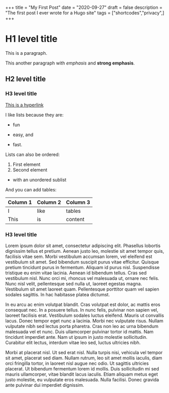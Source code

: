 +++
title = "My First Post"
date = "2020-09-27"
draft = false
description = "The first post I ever wrote for a Hugo site"
tags = ["shortcodes","privacy",]
+++

# H1 level title

This is a paragraph.

This another paragraph with *emphasis* and **strong emphasis**.

## H2 level title

### H3 level title

[This is a hyperlink](http://www.google.com/)

I like lists because they are:

- fun
+ easy, and
* fast.

Lists can also be ordered:

1. First element
2. Second element
  - with an unordered sublist

And you can add tables:

| Column 1 | Column 2 | Column 3 |
| -------- | -------- | -------- |
| I        | like     | tables   |
| This     | is       | content  |

### H3 level title

 Lorem ipsum dolor sit amet, consectetur adipiscing elit. Phasellus lobortis dignissim tellus et pretium. Aenean justo leo, molestie sit amet tempor quis, facilisis vitae sem. Morbi vestibulum accumsan lorem, vel eleifend est vestibulum sit amet. Sed bibendum suscipit purus vitae efficitur. Quisque pretium tincidunt purus in fermentum. Aliquam id purus nisl. Suspendisse tristique eu enim vitae lacinia. Aenean id bibendum tellus. Cras sed vestibulum nisl. Nunc orci mi, rhoncus vel malesuada ut, ornare nec felis. Nunc nisl velit, pellentesque sed nulla ut, laoreet egestas magna. Vestibulum sit amet laoreet quam. Pellentesque porttitor quam vel sapien sodales sagittis. In hac habitasse platea dictumst.

In eu arcu ac enim volutpat blandit. Cras volutpat est dolor, ac mattis eros consequat nec. In a posuere tellus. In nunc felis, pulvinar non sapien vel, laoreet facilisis erat. Vestibulum sodales luctus eleifend. Mauris ut convallis lacus. Donec tempor eget nunc a lacinia. Morbi nec vulputate risus. Nullam vulputate nibh sed lectus porta pharetra. Cras non leo ac urna bibendum malesuada vel et nunc. Duis ullamcorper pulvinar tortor id mattis. Nam tincidunt imperdiet ante. Nam ut ipsum in justo molestie sollicitudin. Curabitur elit lectus, interdum vitae leo sed, luctus ultricies nibh.

Morbi at placerat nisl. Ut sed erat nisl. Nulla turpis nisi, vehicula vel tempor sit amet, placerat sed diam. Nullam rutrum, leo sit amet mollis iaculis, diam orci fringilla tortor, in laoreet nisl augue nec odio. Ut sagittis ultricies placerat. Ut bibendum fermentum lorem id mollis. Duis sollicitudin mi sed mauris ullamcorper, vitae blandit lacus iaculis. Etiam aliquam metus eget justo molestie, eu vulputate eros malesuada. Nulla facilisi. Donec gravida ante pulvinar dui imperdiet dignissim. 